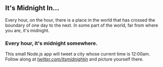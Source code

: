 ## It's Midnight In...
Every hour, on the hour, there is a place in the world that has crossed the boundary of one day to the next. In some part of the world, far from where you are, it's midnight.

### Every hour, it's midnight somewhere. 
This small Node.js app will tweet a city whose current time is 12:00am.
Follow along at *[twitter.com/itsmidnightin](http://twitter.com/itsmidnightin)* and picture yourself there.